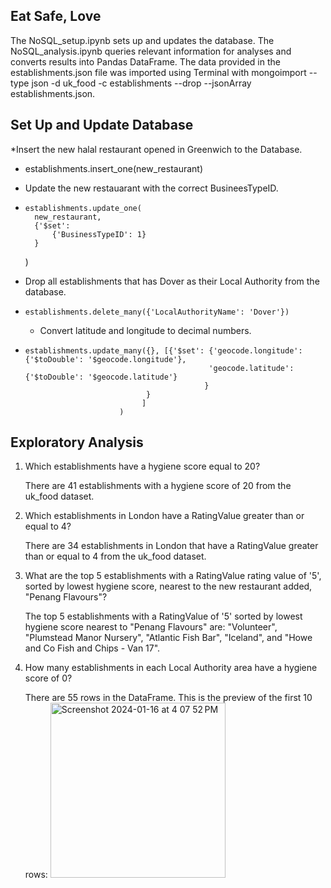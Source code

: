 ## Eat Safe, Love

The NoSQL_setup.ipynb sets up and updates the database. The NoSQL_analysis.ipynb queries relevant information for analyses and converts results into Pandas DataFrame. The data provided in the establishments.json file was imported using Terminal with mongoimport --type json -d uk_food -c establishments --drop --jsonArray establishments.json.

## Set Up and Update Database

*Insert the new halal restaurant opened in Greenwich to the Database.

*    establishments.insert_one(new_restaurant)

  
* Update the new restauarant with the correct BusineesTypeID.

*     establishments.update_one(
        new_restaurant, 
        {'$set': 
            {'BusinessTypeID': 1}
        }
    )
* Drop all establishments that has Dover as their Local Authority from the database.

*     establishments.delete_many({'LocalAuthorityName': 'Dover'})
  * Convert latitude and longitude to decimal numbers.

*     establishments.update_many({}, [{'$set': {'geocode.longitude': {'$toDouble': '$geocode.longitude'}, 
                                               'geocode.latitude': {'$toDouble': '$geocode.latitude'}
                                              }
                                 }
                                ]
                           )
## Exploratory Analysis

1. Which establishments have a hygiene score equal to 20?

   There are 41 establishments with a hygiene score of 20 from the uk_food dataset.

2. Which establishments in London have a RatingValue greater than or equal to 4?

   There are 34 establishments in London that have a RatingValue greater than or equal to 4 from the uk_food dataset.

3. What are the top 5 establishments with a RatingValue rating value of '5', sorted by lowest hygiene score, nearest to the new restaurant added, "Penang Flavours"?

   The top 5 establishments with a RatingValue of '5' sorted by lowest hygiene score nearest to "Penang Flavours" are: "Volunteer", "Plumstead Manor Nursery", "Atlantic Fish Bar",    "Iceland", and "Howe and Co Fish and Chips - Van 17".

4. How many establishments in each Local Authority area have a hygiene score of 0?

   There are 55 rows in the DataFrame.
   This is the preview of the first 10 rows:
   <img width="280" alt="Screenshot 2024-01-16 at 4 07 52 PM" src="https://github.com/kaurn6538/nosql-challenge/assets/98873779/84f4297b-2465-4679-b27f-3a3cfb571034">
   
